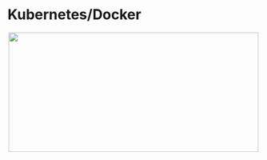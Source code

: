 # Kubernetes/Docker

<p align="center">
  <img width="500" height="240" src="https://cdn.discordapp.com/attachments/1044227371986853888/1061705217386741800/bandicam_2023-01-08_12-50-54-709_1.gif">  
</p>
